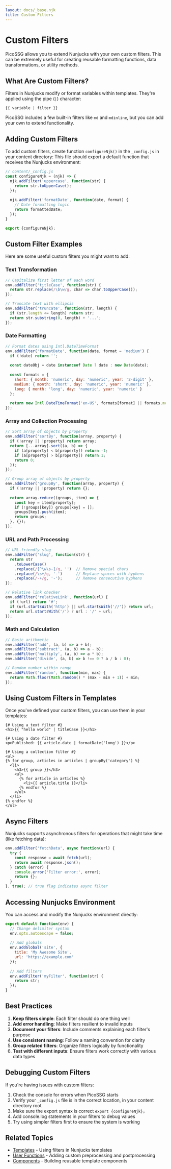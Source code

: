 ```yaml
---
layout: docs/_base.njk
title: Custom Filters
---
```


# Custom Filters

PicoSSG allows you to extend Nunjucks with your own custom filters. This can be extremely useful for creating reusable formatting functions, data transformations, or utility methods.

## What Are Custom Filters?

Filters in Nunjucks modify or format variables within templates. They're applied using the pipe (`|`) character:

```
{{ variable | filter }}
```

PicoSSG includes a few built-in filters like `md` and `mdinline`, but you can add your own to extend functionality.

## Adding Custom Filters

To add custom filters, create function `configureNjk()` in the `_config.js` in your content directory:
This file should export a default function that receives the Nunjucks environment:

```javascript
// content/_config.js
const configureNjk = (njk) => {
  njk.addFilter('uppercase', function(str) {
    return str.toUpperCase();
  });
  
  njk.addFilter('formatDate', function(date, format) {
    // Date formatting logic
    return formattedDate;
  });
}

export {configureNjk};
```

## Custom Filter Examples

Here are some useful custom filters you might want to add:

### Text Transformation

```javascript
// Capitalize first letter of each word
env.addFilter('titleCase', function(str) {
  return str.replace(/\b\w/g, char => char.toUpperCase());
});

// Truncate text with ellipsis
env.addFilter('truncate', function(str, length) {
  if (str.length <= length) return str;
  return str.substring(0, length) + '...';
});
```

### Date Formatting

```javascript
// Format dates using Intl.DateTimeFormat
env.addFilter('formatDate', function(date, format = 'medium') {
  if (!date) return '';
  
  const dateObj = date instanceof Date ? date : new Date(date);
  
  const formats = {
    short: { month: 'numeric', day: 'numeric', year: '2-digit' },
    medium: { month: 'short', day: 'numeric', year: 'numeric' },
    long: { month: 'long', day: 'numeric', year: 'numeric' }
  };
  
  return new Intl.DateTimeFormat('en-US', formats[format] || formats.medium).format(dateObj);
});
```

### Array and Collection Processing

```javascript
// Sort array of objects by property
env.addFilter('sortBy', function(array, property) {
  if (!array || !property) return array;
  return [...array].sort((a, b) => {
    if (a[property] < b[property]) return -1;
    if (a[property] > b[property]) return 1;
    return 0;
  });
});

// Group array of objects by property
env.addFilter('groupBy', function(array, property) {
  if (!array || !property) return {};
  
  return array.reduce((groups, item) => {
    const key = item[property];
    if (!groups[key]) groups[key] = [];
    groups[key].push(item);
    return groups;
  }, {});
});
```

### URL and Path Processing

```javascript
// URL-friendly slug
env.addFilter('slug', function(str) {
  return str
    .toLowerCase()
    .replace(/[^\w\s-]/g, '')  // Remove special chars
    .replace(/\s+/g, '-')      // Replace spaces with hyphens
    .replace(/-+/g, '-');      // Remove consecutive hyphens
});

// Relative link checker
env.addFilter('relativeLink', function(url) {
  if (!url) return '#';
  if (url.startsWith('http') || url.startsWith('//')) return url;
  return url.startsWith('/') ? url : '/' + url;
});
```

### Math and Calculation

```javascript
// Basic arithmetic
env.addFilter('add', (a, b) => a + b);
env.addFilter('subtract', (a, b) => a - b);
env.addFilter('multiply', (a, b) => a * b);
env.addFilter('divide', (a, b) => b !== 0 ? a / b : 0);

// Random number within range
env.addFilter('random', function(min, max) {
  return Math.floor(Math.random() * (max - min + 1)) + min;
});
```

## Using Custom Filters in Templates

Once you've defined your custom filters, you can use them in your templates:

```
{# Using a text filter #}
<h1>{{ "hello world" | titleCase }}</h1>

{# Using a date filter #}
<p>Published: {{ article.date | formatDate('long') }}</p>

{# Using a collection filter #}
<ul>
{% for group, articles in articles | groupBy('category') %}
  <li>
    <h3>{{ group }}</h3>
    <ul>
      {% for article in articles %}
        <li>{{ article.title }}</li>
      {% endfor %}
    </ul>
  </li>
{% endfor %}
</ul>
```

## Async Filters

Nunjucks supports asynchronous filters for operations that might take time (like fetching data):

```javascript
env.addFilter('fetchData', async function(url) {
  try {
    const response = await fetch(url);
    return await response.json();
  } catch (error) {
    console.error('Filter error:', error);
    return {};
  }
}, true); // true flag indicates async filter
```

## Accessing Nunjucks Environment

You can access and modify the Nunjucks environment directly:

```javascript
export default function(env) {
  // Change delimiter syntax
  env.opts.autoescape = false;
  
  // Add globals
  env.addGlobal('site', {
    title: 'My Awesome Site',
    url: 'https://example.com'
  });
  
  // Add filters
  env.addFilter('myFilter', function(str) {
    return str;
  });
}
```

## Best Practices

1. **Keep filters simple**: Each filter should do one thing well
2. **Add error handling**: Make filters resilient to invalid inputs
3. **Document your filters**: Include comments explaining each filter's purpose
4. **Use consistent naming**: Follow a naming convention for clarity
5. **Group related filters**: Organize filters logically by functionality
6. **Test with different inputs**: Ensure filters work correctly with various data types

## Debugging Custom Filters

If you're having issues with custom filters:

1. Check the console for errors when PicoSSG starts
2. Verify your `_config.js` file is in the correct location, in your content directory root
3. Make sure the export syntax is correct `export {configureNjk};`
4. Add console.log statements in your filters to debug values
5. Try using simpler filters first to ensure the system is working

## Related Topics

- [Templates](/docs/templates/) - Using filters in Nunjucks templates 
- [User Functions](/docs/user-functions/) - Adding custom preprocessing and postprocessing
- [Components](/docs/components/) - Building reusable template components